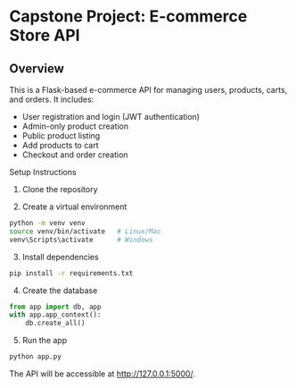 # Capstone Project: E-commerce Store API

## Overview

This is a Flask-based e-commerce API for managing users, products, carts, and orders. It includes:

* User registration and login (JWT authentication)
* Admin-only product creation
* Public product listing
* Add products to cart
* Checkout and order creation

Setup Instructions

1. Clone the repository

2. Create a virtual environment

```bash
python -m venv venv
source venv/bin/activate   # Linux/Mac
venv\Scripts\activate      # Windows
```

3. Install dependencies

```bash
pip install -r requirements.txt
```

4. Create the database

```python
from app import db, app
with app.app_context():
    db.create_all()
```

5. Run the app

```bash
python app.py
```

The API will be accessible at http://127.0.0.1:5000/.

